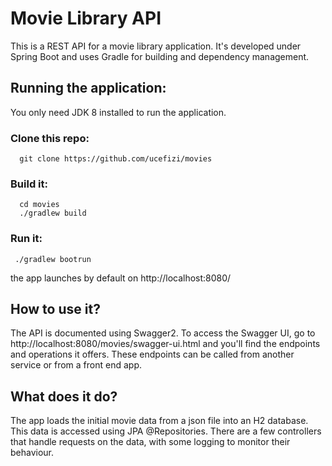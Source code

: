 
# Movie Library API

This is a REST API for a movie library application. It's developed under Spring Boot and uses Gradle for building and dependency management.

## Running the application:
You only need JDK 8 installed to run the application.
### Clone this repo:
      git clone https://github.com/ucefizi/movies  
  ### Build it:
      cd movies
      ./gradlew build
 
 ### Run it:
     ./gradlew bootrun

the app launches by default on http://localhost:8080/

## How to use it?

The API is documented using Swagger2. To access the Swagger UI, go to http://localhost:8080/movies/swagger-ui.html and you'll find the endpoints and operations it offers. These endpoints can be called from another service or from a front end app.

## What does it do?

The app loads the initial movie data from a json file into an H2 database. This data is accessed using JPA @Repositories. 
There are a few controllers that handle requests on the data, with some logging to monitor their behaviour.
